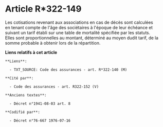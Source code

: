 # Article R*322-149

Les cotisations revenant aux associations en cas de décès sont calculées en tenant compte de l'âge des sociétaires à l'époque
de leur échéance et suivant un tarif établi sur une table de mortalité spécifiée par les statuts. Elles sont proportionnelles
au montant, déterminé au moyen dudit tarif, de la somme probable à obtenir lors de la répartition.

**Liens relatifs à cet article**

	**Liens**:

	  - TXT_SOURCE: Code des assurances - art. R*322-140 (M)

	**Cité par**:

	  - Code des assurances - art. R322-152 (V)

	**Anciens textes**:

	  - Décret n°1941-08-03 art. 8

	**Codifié par**:

	  - Décret n°76-667 1976-07-16
